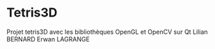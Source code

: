# Tetris3D
Projet tetris3D avec les bibliothèques OpenGL et OpenCV sur Qt
Lilian BERNARD
Erwan LAGRANGE
